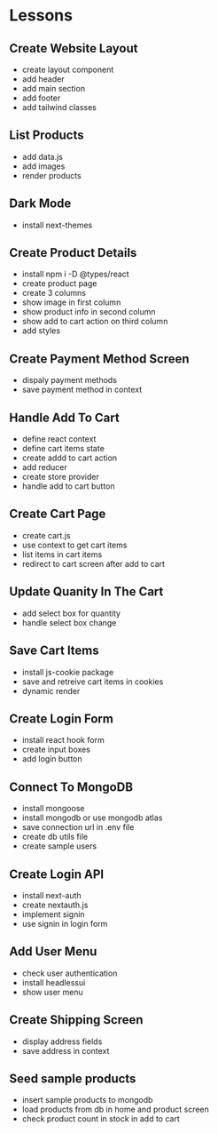 # Lessons

## Create Website Layout

- create layout component
- add header
- add main section
- add footer
- add tailwind classes

## List Products

- add data.js
- add images
- render products

## Dark Mode

- install next-themes

## Create Product Details

- install npm i -D @types/react
- create product page
- create 3 columns
- show image in first column
- show product info in second column
- show add to cart action on third column
- add styles

## Create Payment Method Screen

- dispaly payment methods
- save payment method in context

## Handle Add To Cart

- define react context
- define cart items state
- create addd to cart action
- add reducer
- create store provider
- handle add to cart button

## Create Cart Page

- create cart.js
- use context to get cart items
- list items in cart items
- redirect to cart screen after add to cart

## Update Quanity In The Cart

- add select box for quantity
- handle select box change

## Save Cart Items

- install js-cookie package
- save and retreive cart items in cookies
- dynamic render

## Create Login Form

- install react hook form
- create input boxes
- add login button

## Connect To MongoDB

- install mongoose
- install mongodb or use mongodb atlas
- save connection url in .env file
- create db utils file
- create sample users

## Create Login API

- install next-auth
- create nextauth.js
- implement signin
- use signin in login form

## Add User Menu

- check user authentication
- install headlessui
- show user menu

## Create Shipping Screen

- display address fields
- save address in context

## Seed sample products

- insert sample products to mongodb
- load products from db in home and product screen
- check product count in stock in add to cart

